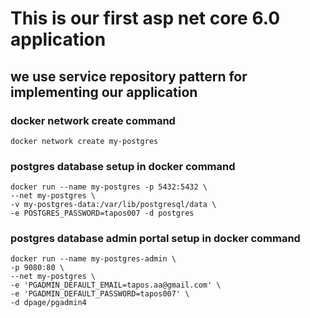 # This is our first asp net core 6.0 application

## we use service repository pattern for implementing our application

### docker network create command

```
docker network create my-postgres
```

### postgres database setup in docker command
```
docker run --name my-postgres -p 5432:5432 \
--net my-postgres \
-v my-postgres-data:/var/lib/postgresql/data \
-e POSTGRES_PASSWORD=tapos007 -d postgres
```

### postgres database admin portal setup in docker command
```
docker run --name my-postgres-admin \
-p 9080:80 \
--net my-postgres \
-e 'PGADMIN_DEFAULT_EMAIL=tapos.aa@gmail.com' \
-e 'PGADMIN_DEFAULT_PASSWORD=tapos007' \
-d dpage/pgadmin4
```